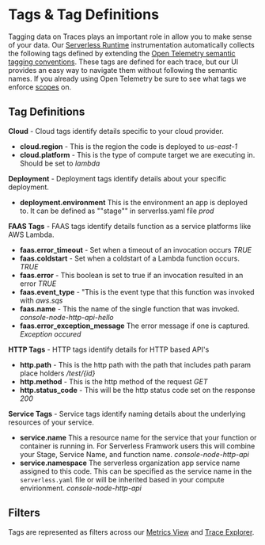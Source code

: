<!--
title: Tags
menuText: Tags
description: Tag definitions and examples
menuOrder: 3
-->

# Tags & Tag Definitions
Tagging data on Traces plays an important role in allow you to make sense of
your data. Our [Serverless Runtime](https://github.com/serverless/runtime)
instrumentation automatically collects the following tags defined by extending
the [Open Telemetry semantic tagging conventions](https://github.com/open-telemetry/opentelemetry-specification/blob/main/specification/trace/semantic_conventions/http.md#common-attributes). 
These tags are defined for each trace, but our UI provides an easy way to navigate
them without following the semantic names. If you already using Open Telemetry
be sure to see what tags we enforce [scopes](scopes.md) on. 

## Tag Definitions ##

**Cloud** - Cloud tags identify details specific to your cloud provider. 
* **cloud.region** - This is the region the code is deployed to *us-east-1*
* **cloud.platform** - This is the type of compute target we are executing in. Should be set to *lambda*

**Deployment** - Deployment tags identify details about your specific deployment.
* **deployment.environment** This is the environment an app is deployed to. It can be defined as ""stage"" in serverlss.yaml file *prod*

**FAAS Tags** - FAAS tags identify details function as a service platforms like AWS Lambda.
* **faas.error_timeout** - Set when a timeout of an invocation occurs *TRUE*
* **faas.coldstart** - Set when a coldstart of a Lambda function occurs. *TRUE* 
* **faas.error** - This boolean is set to true if an invocation resulted in an error *TRUE*
* **faas.event_type** - "This is the event type that this function was invoked with *aws.sqs*
* **faas.name** - This the name of the single function that was invoked. *console-node-http-api-hello*
* **faas.error_exception_message** The error message if one is captured.  *Exception occured*

**HTTP Tags** - HTTP tags identify details for HTTP based API's
* **http.path** - This is the http path with the path that includes path param place holders */test/{id}*
* **http.method** - This is the http method of the request *GET*
* **http.status_code** - This will be the http status code set on the response *200*

**Service Tags** - Service tags identify naming details about the underlying resources of your service. 
* **service.name** This a resource name for the service that your function or container 
is running in. For Serverless Framwork users this will combine
your Stage, Service Name, and function name. *console-node-http-api*
* **service.namespace** The serverless organization app service name assigned to this code. 
This can be specified as the service name in the `serverless.yaml` file or will be 
inherited based in your compute envirionment. *console-node-http-api*

## Filters ##
Tags are represented as filters across our [Metrics View](../using/metrics.md) and [Trace Explorer](../using/traces.md).